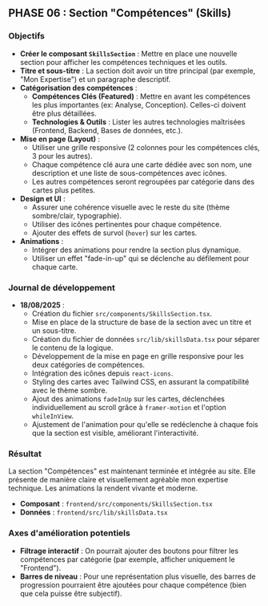 ## PHASE 06 : Section "Compétences" (Skills)

### Objectifs

-   **Créer le composant `SkillsSection`** : Mettre en place une nouvelle section pour afficher les compétences techniques et les outils.
-   **Titre et sous-titre** : La section doit avoir un titre principal (par exemple, "Mon Expertise") et un paragraphe descriptif.
-   **Catégorisation des compétences** :
    -   **Compétences Clés (Featured)** : Mettre en avant les compétences les plus importantes (ex: Analyse, Conception). Celles-ci doivent être plus détaillées.
    -   **Technologies & Outils** : Lister les autres technologies maîtrisées (Frontend, Backend, Bases de données, etc.).
-   **Mise en page (Layout)** :
    -   Utiliser une grille responsive (2 colonnes pour les compétences clés, 3 pour les autres).
    -   Chaque compétence clé aura une carte dédiée avec son nom, une description et une liste de sous-compétences avec icônes.
    -   Les autres compétences seront regroupées par catégorie dans des cartes plus petites.
-   **Design et UI** :
    -   Assurer une cohérence visuelle avec le reste du site (thème sombre/clair, typographie).
    -   Utiliser des icônes pertinentes pour chaque compétence.
    -   Ajouter des effets de survol (`hover`) sur les cartes.
-   **Animations** :
    -   Intégrer des animations pour rendre la section plus dynamique.
    -   Utiliser un effet "fade-in-up" qui se déclenche au défilement pour chaque carte.

### Journal de développement

-   **18/08/2025** :
    -   Création du fichier `src/components/SkillsSection.tsx`.
    -   Mise en place de la structure de base de la section avec un titre et un sous-titre.
    -   Création du fichier de données `src/lib/skillsData.tsx` pour séparer le contenu de la logique.
    -   Développement de la mise en page en grille responsive pour les deux catégories de compétences.
    -   Intégration des icônes depuis `react-icons`.
    -   Styling des cartes avec Tailwind CSS, en assurant la compatibilité avec le thème sombre.
    -   Ajout des animations `fadeInUp` sur les cartes, déclenchées individuellement au scroll grâce à `framer-motion` et l'option `whileInView`.
    -   Ajustement de l'animation pour qu'elle se redéclenche à chaque fois que la section est visible, améliorant l'interactivité.

### Résultat

La section "Compétences" est maintenant terminée et intégrée au site. Elle présente de manière claire et visuellement agréable mon expertise technique. Les animations la rendent vivante et moderne.

-   **Composant** : `frontend/src/components/SkillsSection.tsx`
-   **Données** : `frontend/src/lib/skillsData.tsx`

### Axes d'amélioration potentiels

-   **Filtrage interactif** : On pourrait ajouter des boutons pour filtrer les compétences par catégorie (par exemple, afficher uniquement le "Frontend").
-   **Barres de niveau** : Pour une représentation plus visuelle, des barres de progression pourraient être ajoutées pour chaque compétence (bien que cela puisse être subjectif).
